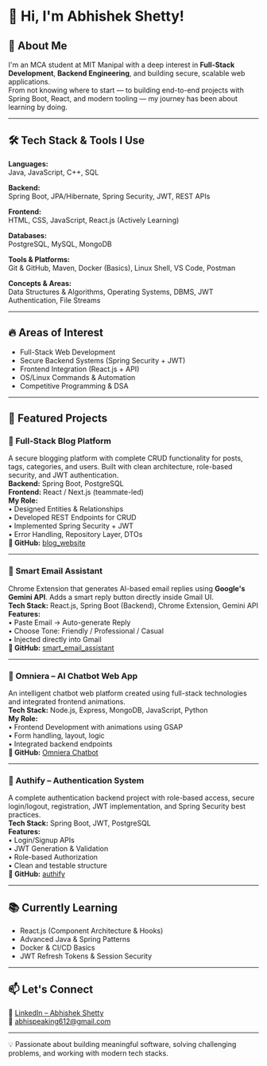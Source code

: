 # 👋 Hi, I'm Abhishek Shetty!

## 🚀 About Me
I'm an MCA student at MIT Manipal with a deep interest in **Full-Stack Development**, **Backend Engineering**, and building secure, scalable web applications.  
From not knowing where to start — to building end-to-end projects with Spring Boot, React, and modern tooling — my journey has been about learning by doing.

---

## 🛠️ Tech Stack & Tools I Use

**Languages:**  
Java, JavaScript, C++, SQL

**Backend:**  
Spring Boot, JPA/Hibernate, Spring Security, JWT, REST APIs

**Frontend:**  
HTML, CSS, JavaScript, React.js (Actively Learning)

**Databases:**  
PostgreSQL, MySQL, MongoDB

**Tools & Platforms:**  
Git & GitHub, Maven, Docker (Basics), Linux Shell, VS Code, Postman

**Concepts & Areas:**  
Data Structures & Algorithms, Operating Systems, DBMS, JWT Authentication, File Streams

---

## 🔥 Areas of Interest
- Full-Stack Web Development  
- Secure Backend Systems (Spring Security + JWT)  
- Frontend Integration (React.js + API)  
- OS/Linux Commands & Automation  
- Competitive Programming & DSA

---

## 📌 Featured Projects

### 🔹 Full-Stack Blog Platform
A secure blogging platform with complete CRUD functionality for posts, tags, categories, and users. Built with clean architecture, role-based security, and JWT authentication.  
**Backend:** Spring Boot, PostgreSQL  
**Frontend:** React / Next.js (teammate-led)  
**My Role:**  
• Designed Entities & Relationships  
• Developed REST Endpoints for CRUD  
• Implemented Spring Security + JWT  
• Error Handling, Repository Layer, DTOs  
**🔗 GitHub:** [blog_website](https://github.com/AbhishekShetty001/blog_website)

---

### 🔹 Smart Email Assistant
Chrome Extension that generates AI-based email replies using **Google's Gemini API**. Adds a smart reply button directly inside Gmail UI.  
**Tech Stack:** React.js, Spring Boot (Backend), Chrome Extension, Gemini API  
**Features:**  
• Paste Email → Auto-generate Reply  
• Choose Tone: Friendly / Professional / Casual  
• Injected directly into Gmail  
**🔗 GitHub:** [smart_email_assistant](https://github.com/AbhishekShetty001/smart_email_assistant)

---

### 🔹 Omniera – AI Chatbot Web App  
An intelligent chatbot web platform created using full-stack technologies and integrated frontend animations.  
**Tech Stack:** Node.js, Express, MongoDB, JavaScript, Python  
**My Role:**  
• Frontend Development with animations using GSAP  
• Form handling, layout, logic  
• Integrated backend endpoints  
**🔗 GitHub:** [Omniera Chatbot](https://github.com/AbhishekShetty001/Omniera)

---

### 🔹 Authify – Authentication System  
A complete authentication backend project with role-based access, secure login/logout, registration, JWT implementation, and Spring Security best practices.  
**Tech Stack:** Spring Boot, JWT, PostgreSQL  
**Features:**  
• Login/Signup APIs  
• JWT Generation & Validation  
• Role-based Authorization  
• Clean and testable structure  
**🔗 GitHub:** [authify](https://github.com/AbhishekShetty001/authify)

---

## 📚 Currently Learning
- React.js (Component Architecture & Hooks)  
- Advanced Java & Spring Patterns  
- Docker & CI/CD Basics  
- JWT Refresh Tokens & Session Security

---

## 📫 Let's Connect  
🔗 [LinkedIn – Abhishek Shetty](https://www.linkedin.com/in/abhishek-shetty-040263255/)  
📧 abhispeaking612@gmail.com

---

💡 Passionate about building meaningful software, solving challenging problems, and working with modern tech stacks.
